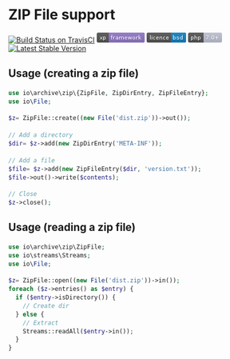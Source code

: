ZIP File support
================

[![Build Status on TravisCI](https://secure.travis-ci.org/xp-framework/zip.svg)](http://travis-ci.org/xp-framework/zip)
[![XP Framework Module](https://raw.githubusercontent.com/xp-framework/web/master/static/xp-framework-badge.png)](https://github.com/xp-framework/core)
[![BSD Licence](https://raw.githubusercontent.com/xp-framework/web/master/static/licence-bsd.png)](https://github.com/xp-framework/core/blob/master/LICENCE.md)
[![Requires PHP 7.0+](https://raw.githubusercontent.com/xp-framework/web/master/static/php-7_0plus.png)](http://php.net/)
[![Latest Stable Version](https://poser.pugx.org/xp-framework/zip/version.png)](https://packagist.org/packages/xp-framework/zip)

Usage (creating a zip file)
---------------------------

```php
use io\archive\zip\{ZipFile, ZipDirEntry, ZipFileEntry};
use io\File;

$z= ZipFile::create((new File('dist.zip'))->out());

// Add a directory
$dir= $z->add(new ZipDirEntry('META-INF'));

// Add a file
$file= $z->add(new ZipFileEntry($dir, 'version.txt'));
$file->out()->write($contents);

// Close
$z->close();
```

Usage (reading a zip file)
--------------------------

```php
use io\archive\zip\ZipFile;
use io\streams\Streams;
use io\File;

$z= ZipFile::open((new File('dist.zip'))->in());
foreach ($z->entries() as $entry) {
  if ($entry->isDirectory()) {
    // Create dir
  } else {
    // Extract
    Streams::readAll($entry->in());
  }
}
```